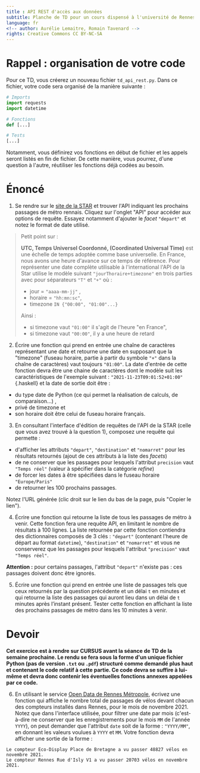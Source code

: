 ```yaml
---
title : API REST d'accès aux données
subtitle: Planche de TD pour un cours dispensé à l'université de Rennes 2
language: fr
<!-- author: Aurélie Lemaitre, Romain Tavenard -->
rights: Creative Commons CC BY-NC-SA
---
```


# Rappel : organisation de votre code

Pour ce TD, vous créerez un nouveau fichier `td_api_rest.py`.
Dans ce fichier, votre code sera organisé de la manière suivante :

```python
# Imports
import requests
import datetime

# Fonctions
def [...]

# Tests
[...]
```

Notamment, vous définirez vos fonctions en début de fichier et les appels
seront listés en fin de fichier. De cette manière, vous pourrez, d'une question
à l'autre, réutiliser les fonctions déjà codées au besoin.


# Énoncé

1. Se rendre sur le [site de la STAR](https://data.explore.star.fr/explore/)
et trouver l'API indiquant les prochains passages de métro rennais.
Cliquez sur l'onglet "API" pour accéder aux options de requête.
Essayez notamment d'ajouter le _facet_ `"depart"` et notez le format de date
utilisé.

> Petit point sur :
>
> **UTC, Temps Universel Coordonné, (Coordinated Universal Time)**
> est une échelle de temps adoptée comme base universelle.
> En France, nous avons une heure d'avance sur ce temps de référence.
> Pour représenter une date complète utilisable à l'international
> l'API de la Star utilise le modèle suivant
> `"jourThoraire+timezone"` en trois parties avec pour séparateurs `"T"` et `"+"`
> où :
>
> - jour = `"aaaa-mm-jj"` ,
> -  horaire = `"hh:mn:sc"`,
> -  timezone `IN {"00:00", "01:00"...}`
>
> Ainsi :
>
> - si timezone vaut `"01:00"` il s'agit de l'heure "en France",
> - si timezone vaut `"00:00"`, il y a une heure de retard

2. Écrire une fonction qui prend en entrée une chaîne de caractères
représentant une date et retourne une date en supposant que la "timezone"
(fuseau horaire, partie à partir du symbole `"+"` dans la chaîne de caractères)
vaut toujours `"01:00"`.
La date d'entrée de cette fonction devra être une chaine de caractères dont le
modèle suit les caractéristiques de l'exemple
suivant : `"2021-11-23T09:01:52+01:00"`{.haskell}
et la date de sortie doit être :
- du type date de Python (ce qui permet la réalisation de calculs, de comparaison...) ,
- privé de timezone et
- son horaire doit être celui de fuseau horaire français.

3. En consultant l'interface d'édition de requêtes de l'API de la STAR (celle que vous 
avez trouvé à la question 1), composez une requête qui permette :
- d'afficher les attributs `"depart"`, `"destination"` et `"nomarret"` pour les résultats 
retournés (ajout de ces attributs à la liste des _facets_)
- de ne conserver que les passages pour lesquels l'attribut `precision` vaut 
`"Temps réel"` (valeur à spécifier dans la catégorie _refine_)
- de forcer les dates à être spécifiées dans le fuseau horaire `"Europe/Paris"`
- de retourner les 100 prochains passages.

Notez l'URL générée (clic droit sur le lien du bas de la page, puis "Copier le lien").


4. Écrire une fonction qui retourne la liste de tous les passages de métro à
venir. Cette fonction fera une requête API, en limitant le nombre de résultats
 à 100 lignes.
La liste retournée par cette fonction contiendra des dictionnaires composés de
3 clés : `"depart"` (contenant l'heure de départ au format `datetime`),
`"destination"` et `"nomarret"` et vous ne conserverez que les passages pour
lesquels l'attribut `"precision"` vaut `"Temps réel"`.

**Attention :** pour certains passages, l'attribut `"depart"` n'existe pas :
ces passages doivent donc être ignorés.


5. Écrire une fonction qui prend en entrée une liste de passages
tels que ceux retournés par la question précédente et un délai `t` en minutes et
qui retourne la liste des passages qui auront lieu dans un délai de `t` minutes
après l’instant présent. Tester cette fonction en affichant la liste des
prochains passages de métro dans les 10 minutes à venir.

# Devoir

**Cet exercice est à rendre sur CURSUS avant la séance de TD de la semaine
prochaine. Le rendu se fera sous la forme d'un unique fichier Python
(pas de version `.txt` ou `.pdf`) structuré
comme demandé plus haut et contenant le code relatif à cette partie. Ce code
devra se suffire à lui-même et devra donc contenir les éventuelles fonctions
annexes appelées par ce code.**

6. En utilisant le service
[Open Data de Rennes Métropole](https://data.rennesmetropole.fr/), écrivez une
fonction qui affiche le nombre total de passages de vélos devant chacun des 
compteurs installés dans Rennes, pour le mois de novembre 2021.
Notez que dans l'interface utilisée, pour filtrer une date par mois 
(c'est-à-dire ne conserver que les enregistrements pour le mois `MM` de l'année 
`YYYY`), on peut demander que l'attribut `date` soit de la forme : `"YYYY/MM"`,
en donnant les valeurs voulues à `YYYY` et `MM`.
Votre fonction devra afficher une sortie de la forme :

```
Le compteur Eco-Display Place de Bretagne a vu passer 48827 vélos en novembre 2021.
Le compteur Rennes Rue d'Isly V1 a vu passer 20703 vélos en novembre 2021.
```
